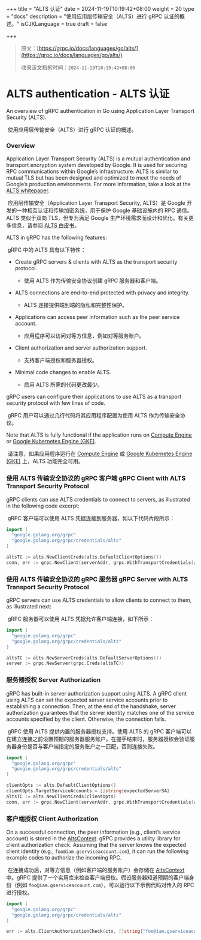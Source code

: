 +++
title = "ALTS 认证"
date = 2024-11-19T10:19:42+08:00
weight = 20
type = "docs"
description = "使用应用层传输安全（ALTS）进行 gRPC 认证的概述。"
isCJKLanguage = true
draft = false

+++

> 原文：[https://grpc.io/docs/languages/go/alts/](https://grpc.io/docs/languages/go/alts/)
>
> 收录该文档的时间：`2024-11-19T10:19:42+08:00`

# ALTS authentication - ALTS 认证

An overview of gRPC authentication in Go using Application Layer Transport Security (ALTS).

​	使用应用层传输安全（ALTS）进行 gRPC 认证的概述。

### Overview

Application Layer Transport Security (ALTS) is a mutual authentication and transport encryption system developed by Google. It is used for securing RPC communications within Google’s infrastructure. ALTS is similar to mutual TLS but has been designed and optimized to meet the needs of Google’s production environments. For more information, take a look at the [ALTS whitepaper](https://cloud.google.com/security/encryption-in-transit/application-layer-transport-security).

​	应用层传输安全（Application Layer Transport Security, ALTS）是 Google 开发的一种相互认证和传输加密系统，用于保护 Google 基础设施内的 RPC 通信。ALTS 类似于双向 TLS，但专为满足 Google 生产环境需求而设计和优化。有关更多信息，请参阅 [ALTS 白皮书](https://cloud.google.com/security/encryption-in-transit/application-layer-transport-security)。

ALTS in gRPC has the following features:

​	gRPC 中的 ALTS 具有以下特性：

- Create gRPC servers & clients with ALTS as the transport security protocol.
  - 使用 ALTS 作为传输安全协议创建 gRPC 服务器和客户端。

- ALTS connections are end-to-end protected with privacy and integrity.
  - ALTS 连接提供端到端的隐私和完整性保护。

- Applications can access peer information such as the peer service account.
  - 应用程序可以访问对等方信息，例如对等服务账户。

- Client authorization and server authorization support.
  - 支持客户端授权和服务器授权。

- Minimal code changes to enable ALTS.
  - 启用 ALTS 所需的代码更改最少。


gRPC users can configure their applications to use ALTS as a transport security protocol with few lines of code.

​	gRPC 用户可以通过几行代码将其应用程序配置为使用 ALTS 作为传输安全协议。

Note that ALTS is fully functional if the application runs on [Compute Engine](https://cloud.google.com/compute) or [Google Kubernetes Engine (GKE)](https://cloud.google.com/kubernetes-engine).

​	请注意，如果应用程序运行在 [Compute Engine](https://cloud.google.com/compute) 或 [Google Kubernetes Engine (GKE)](https://cloud.google.com/kubernetes-engine) 上，ALTS 功能完全可用。

### 使用 ALTS 传输安全协议的 gRPC 客户端 gRPC Client with ALTS Transport Security Protocol

gRPC clients can use ALTS credentials to connect to servers, as illustrated in the following code excerpt:

​	gRPC 客户端可以使用 ALTS 凭据连接到服务器，如以下代码片段所示：

```go
import (
  "google.golang.org/grpc"
  "google.golang.org/grpc/credentials/alts"
)

altsTC := alts.NewClientCreds(alts.DefaultClientOptions())
conn, err := grpc.NewClient(serverAddr, grpc.WithTransportCredentials(altsTC))
```

### 使用 ALTS 传输安全协议的 gRPC 服务器 gRPC Server with ALTS Transport Security Protocol

gRPC servers can use ALTS credentials to allow clients to connect to them, as illustrated next:

​	gRPC 服务器可以使用 ALTS 凭据允许客户端连接，如下所示：

```go
import (
  "google.golang.org/grpc"
  "google.golang.org/grpc/credentials/alts"
)

altsTC := alts.NewServerCreds(alts.DefaultServerOptions())
server := grpc.NewServer(grpc.Creds(altsTC))
```

### 服务器授权 Server Authorization

gRPC has built-in server authorization support using ALTS. A gRPC client using ALTS can set the expected server service accounts prior to establishing a connection. Then, at the end of the handshake, server authorization guarantees that the server identity matches one of the service accounts specified by the client. Otherwise, the connection fails.

​	gRPC 使用 ALTS 提供内置的服务器授权支持。使用 ALTS 的 gRPC 客户端可以在建立连接之前设置预期的服务器服务账户。在握手结束时，服务器授权会验证服务器身份是否与客户端指定的服务账户之一匹配，否则连接失败。

```go
import (
  "google.golang.org/grpc"
  "google.golang.org/grpc/credentials/alts"
)

clientOpts := alts.DefaultClientOptions()
clientOpts.TargetServiceAccounts = []string{expectedServerSA}
altsTC := alts.NewClientCreds(clientOpts)
conn, err := grpc.NewClient(serverAddr, grpc.WithTransportCredentials(altsTC))
```

### 客户端授权 Client Authorization

On a successful connection, the peer information (e.g., client’s service account) is stored in the [AltsContext](https://github.com/grpc/grpc/blob/master/src/proto/grpc/gcp/altscontext.proto). gRPC provides a utility library for client authorization check. Assuming that the server knows the expected client identity (e.g., `foo@iam.gserviceaccount.com`), it can run the following example codes to authorize the incoming RPC.

​	在连接成功后，对等方信息（例如客户端的服务账户）会存储在 [AltsContext](https://github.com/grpc/grpc/blob/master/src/proto/grpc/gcp/altscontext.proto) 中。gRPC 提供了一个实用库来检查客户端授权。假设服务器知道预期的客户端身份（例如 `foo@iam.gserviceaccount.com`），可以运行以下示例代码对传入的 RPC 进行授权。

```go
import (
  "google.golang.org/grpc"
  "google.golang.org/grpc/credentials/alts"
)

err := alts.ClientAuthorizationCheck(ctx, []string{"foo@iam.gserviceaccount.com"})
```
